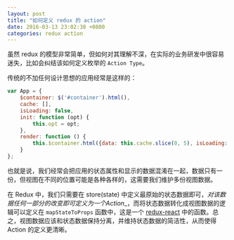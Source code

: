 ```yaml
---
layout: post
title: "如何定义 redux 的 action"
date: 2016-03-13 23:02:38 +0800
categories: redux action
---
```


虽然 redux 的模型非常简单，但如何对其理解不深，在实际的业务研发中很容易迷失，比如会纠结该如何定义枚举的 `Action Type`。

<!-- more -->

传统的不加任何设计思想的应用经常是这样的：

```javascript
var App = {
    $container: $('#container').html(),
    cache: [],
    isLoading: false,
    init: function (opt) {
        this.opt = opt;
    },
    render: function () {
        this.$container.html({data: this.cache.slice(0, 5), isLoading: isLoading}});
    }
};
```

也就是说，我们经常会把应用的状态属性和显示的数据混淆在一起，数据只有一份，但视图在不同的位置可能是各种各样的，这需要我们维护多份视图数据。

在 Redux 中，我们只需要在 store(state) 中定义最原始的状态数据即可，_对该数据任何一部分的改变即可定义为一个Action__，而将状态数据转化成视图数据的逻辑可以定义在 `mapStateToProps` 函数中，这是一个 [redux-react](https://github.com/reactjs/react-redux) 中的函数。总之，视图数据应该和状态数据保持分离，并维持状态数据的简洁性，从而使得 Action 的定义更清晰。
